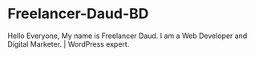 # Freelancer-Daud-BD
Hello Everyone, My name is Freelancer Daud. I am a Web Developer and Digital Marketer. | WordPress expert.
